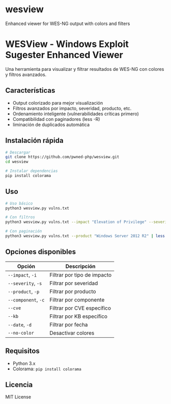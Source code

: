 # wesview
Enhanced viewer for WES-NG output with colors and filters

# WESView - Windows Exploit Sugester Enhanced Viewer

Una herramienta para visualizar y filtrar resultados de WES-NG con colores y filtros avanzados.

## Características

- Output colorizado para mejor visualización
- Filtros avanzados por impacto, severidad, producto, etc.
- Ordenamiento inteligente (vulnerabilidades críticas primero)
- Compatibilidad con paginadores (less -R)
- liminación de duplicados automática

## Instalación rápida

```bash
# Descargar
git clone https://github.com/pwned-php/wesview.git
cd wesview

# Instalar dependencias
pip install colorama
```

## Uso

```bash
# Uso básico
python3 wesview.py vulns.txt

# Con filtros
python3 wesview.py vulns.txt --impact "Elevation of Privilege" --severity Critical

# Con paginación
python3 wesview.py vulns.txt --product "Windows Server 2012 R2" | less -R
```

## Opciones disponibles

| Opción | Descripción |
|--------|-------------|
| `--impact`, `-i` | Filtrar por tipo de impacto |
| `--severity`, `-s` | Filtrar por severidad |
| `--product`, `-p` | Filtrar por producto |
| `--component`, `-c` | Filtrar por componente |
| `--cve` | Filtrar por CVE específico |
| `--kb` | Filtrar por KB específico |
| `--date`, `-d` | Filtrar por fecha |
| `--no-color` | Desactivar colores |

## Requisitos

- Python 3.x
- Colorama: `pip install colorama`

## Licencia

MIT License
